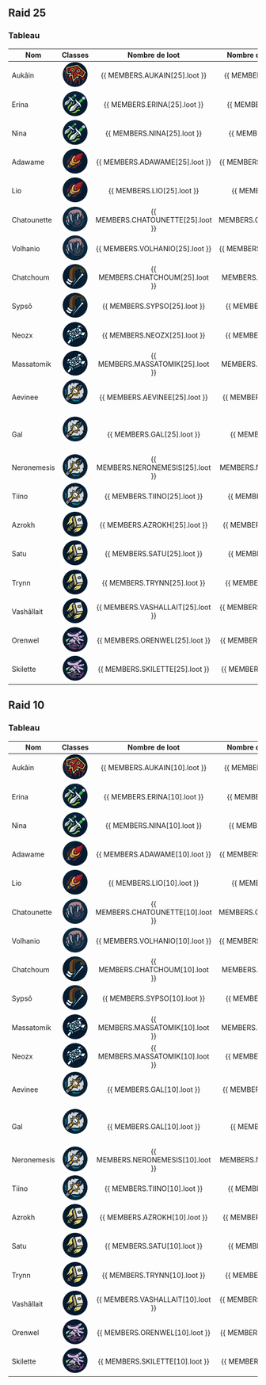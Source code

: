 <script setup>

const MEMBERS = {
    AUKAIN: {
        10:{
            raid: 2,
        loot: 2,
        },
        25:{
            raid: 4,
        loot: 4,
        },
        
    },
        ARCHMAELLE: {
        10:{
            raid: 0,
        loot: 0,
        },
        25:{
            raid: 1,
        loot: 0,
        },
        
    },

        BLADESIN: {
        10:{
            raid: 0,
        loot: 0,
        },
        25:{
            raid: 2,
        loot: 1,
        },
        
    },
    
    ERINA: {
        10:{
            raid: 1,
        loot: 2,
        },
        25:{
            raid: 4,
        loot: 3,
        },
        
    },
    NINA: {
        10:{
            raid: 0,
        loot: 0,
        },
        25:{
            raid: 4,
        loot: 2,
        },
        
    },
    ADAWAME: {
        10:{
            raid: 1,
        loot: 4,
        },
        25:{
            raid: 4,
        loot: 2,
        },
        
    },
    LIO: {
        10:{
            raid: 1,
        loot: 4,
        },
        25:{
            raid: 4,
        loot: 3,
        },
        
    },
    CHATOUNETTE: {
        10:{
            raid: 0,
        loot: 0,
        },
        25:{
            raid: 4,
        loot: 1,
        },
        
    },
    VOLHANIO: {
        10:{
            raid: 0,
        loot: 0,
        },
        25:{
        raid: 3,
        loot: 4,
        },
        
    },
    CHATCHOUM: {
        10:{
            raid: 0,
        loot: 0,
        },
        25:{
            raid: 3,
        loot: 3,
        },
        
    },
    
    SYPSO: {
        10:{
            raid: 2,
        loot: 3,
        },
        25:{
            raid: 4,
        loot: 2,
        },
        
    },

    MASSATOMIK: {
        10:{
            raid: 2,
        loot: 4,
        },
        25:{
            raid: 4,
        loot: 1,
        },
    },
    NEOZX: {
        10:{
        raid: 0,
        loot: 0,
        },
        25:{
        raid: 3,
        loot: 1,
        }, 
    },
    AEVINEE: {
        10:{
        raid: 0,
        loot: 0,
        },
        25:{
        raid: 3,
        loot: 1,
        }, 
    },
    GAL: {
        10:{
            raid: 1,
        loot: 3,
        },
        25:{
            raid: 4,
        loot: 4,
        },
        
    },
    NERONEMESIS: {
        10:{
            raid: 1,
        loot: 0,
        },
        25:{
            raid: 3,
        loot: 1,
        },
        
    },
    TIINO: {
        10:{
            raid: 0,
        loot: 0,
        },
        25:{
            raid: 2,
        loot: 3,
        },
        
    },
    AZROKH: {
        10:{
            raid: 2,
        loot: 1,
        },
        25:{
            raid: 4,
        loot: 2,
        },
    },
    SATU: {
        10:{
            raid: 2,
        loot: 2,
        },
        25:{
        raid: 4,
        loot: 2,
        },
        
    },
    TRYNN: {
        10:{
            raid: 2,
        loot: 3,
        },
        25:{
        raid: 4,
        loot: 1,
        },
        
    },
    VASHALLAIT: {
        10:{
            raid: 2,
        loot: 2,
        },
        25:{
            raid: 4,
        loot: 3,
        },
        
    },

            ORENWEL: {
        10:{
            raid: 0,
        loot: 0,
        },
        25:{
        raid: 3,
        loot: 1,
        },
        
    },
            SKILETTE: {
        10:{
            raid: 0,
        loot: 0,
        },
        25:{
        raid: 4,
        loot: 4,
        },
        
    },
    
}

const calculRatio = (nbLoot, nbRaid) => {

    const RATIO = Number(nbLoot / nbRaid).toFixed(1) 
    return isNaN(RATIO) ? 0 : RATIO
    }
</script>

## Raid 25

### Tableau

| Nom         |                                         Classes                                         |           Nombre de loot           |    Nombre de jour de présences     |                                     Ratio                                     |
| ----------- | :-------------------------------------------------------------------------------------: | :--------------------------------: | :--------------------------------: | :---------------------------------------------------------------------------: |
| Aukâin      |    <img title="chaman" alt="Alt text" src="/classes/shaman.png" width=50 height=50 >    |   {{ MEMBERS.AUKAIN[25].loot }}    |   {{ MEMBERS.AUKAIN[25].raid }}    |      {{ calculRatio(MEMBERS.AUKAIN[25].loot, MEMBERS.AUKAIN[25].raid) }}      |
| Erina       |    <img title="voleur" alt="Alt text" src="/classes/rogue.png" width=50 height=50 >     |    {{ MEMBERS.ERINA[25].loot }}    |    {{ MEMBERS.ERINA[25].raid }}    |       {{ calculRatio(MEMBERS.ERINA[25].loot, MEMBERS.ERINA[25].raid) }}       |
| Nina        |    <img title="voleur" alt="Alt text" src="/classes/rogue.png" width=50 height=50 >     |    {{ MEMBERS.NINA[25].loot }}     |    {{ MEMBERS.NINA[25].raid }}     |        {{ calculRatio(MEMBERS.NINA[25].loot, MEMBERS.NINA[25].raid) }}        |
| Adawame     |      <img title="mage" alt="Alt text" src="/classes/mage.png" width=50 height=50 >      |   {{ MEMBERS.ADAWAME[25].loot }}   |   {{ MEMBERS.ADAWAME[25].raid }}   |     {{ calculRatio(MEMBERS.ADAWAME[25].loot, MEMBERS.ADAWAME[25].raid) }}     |
| Lio         |      <img title="mage" alt="Alt text" src="/classes/mage.png" width=50 height=50 >      |     {{ MEMBERS.LIO[25].loot }}     |     {{ MEMBERS.LIO[25].raid }}     |         {{ calculRatio(MEMBERS.LIO[25].loot, MEMBERS.LIO[25].raid) }}         |
| Chatounette |    <img title="druide" alt="Alt text" src="/classes/druide.png" width=50 height=50 >    | {{ MEMBERS.CHATOUNETTE[25].loot }} | {{ MEMBERS.CHATOUNETTE[25].raid }} | {{ calculRatio(MEMBERS.CHATOUNETTE[25].loot, MEMBERS.CHATOUNETTE[25].raid) }} |
| Volhanio    |    <img title="druide" alt="Alt text" src="/classes/druide.png" width=50 height=50 >    |  {{ MEMBERS.VOLHANIO[25].loot }}   |  {{ MEMBERS.VOLHANIO[25].raid }}   |    {{ calculRatio(MEMBERS.VOLHANIO[25].loot, MEMBERS.VOLHANIO[25].raid) }}    |
| Chatchoum   |    <img title="hunter" alt="Alt text" src="/classes/hunter.png" width=50 height=50 >    |  {{ MEMBERS.CHATCHOUM[25].loot }}  |  {{ MEMBERS.CHATCHOUM[25].raid }}  |   {{ calculRatio(MEMBERS.CHATCHOUM[25].loot, MEMBERS.CHATCHOUM[25].raid) }}   |
| Sypsô       |    <img title="hunter" alt="Alt text" src="/classes/hunter.png" width=50 height=50 >    |    {{ MEMBERS.SYPSO[25].loot }}    |    {{ MEMBERS.SYPSO[25].raid }}    |       {{ calculRatio(MEMBERS.SYPSO[25].loot, MEMBERS.SYPSO[25].raid) }}       |
| Neozx       |    <img title="Prêtre" alt="Alt text" src="/classes/priest.png" width=50 height=50 >    |    {{ MEMBERS.NEOZX[25].loot }}    |    {{ MEMBERS.NEOZX[25].raid }}    |       {{ calculRatio(MEMBERS.NEOZX[25].loot, MEMBERS.NEOZX[25].raid) }}       |
| Massatomik  |    <img title="Prêtre" alt="Alt text" src="/classes/priest.png" width=50 height=50 >    | {{ MEMBERS.MASSATOMIK[25].loot }}  | {{ MEMBERS.MASSATOMIK[25].raid }}  |  {{ calculRatio(MEMBERS.MASSATOMIK[25].loot, MEMBERS.MASSATOMIK[25].raid) }}  |
| Aevinee     |       <img title="DK" alt="Alt text" src="/classes/dk.png" width=50 height=50 >         |   {{ MEMBERS.AEVINEE[25].loot }}   |   {{ MEMBERS.AEVINEE[25].raid }}   |     {{ calculRatio(MEMBERS.AEVINEE[25].loot, MEMBERS.AEVINEE[25].raid) }}     |
| Gal         |       <img title="DK" alt="Alt text" src="/classes/dk.png" width=50 height=50 >         |     {{ MEMBERS.GAL[25].loot }}     |     {{ MEMBERS.GAL[25].raid }}     |         {{ calculRatio(MEMBERS.GAL[25].loot, MEMBERS.GAL[25].raid) }}         |
| Neronemesis |        <img title="DK" alt="Alt text" src="/classes/dk.png" width=50 height=50 >        | {{ MEMBERS.NERONEMESIS[25].loot }} | {{ MEMBERS.NERONEMESIS[25].raid }} | {{ calculRatio(MEMBERS.NERONEMESIS[25].loot, MEMBERS.NERONEMESIS[25].raid) }} |
| Tiino       |        <img title="DK" alt="Alt text" src="/classes/dk.png" width=50 height=50 >        |    {{ MEMBERS.TIINO[25].loot }}    |    {{ MEMBERS.TIINO[25].raid }}    |       {{ calculRatio(MEMBERS.TIINO[25].loot, MEMBERS.TIINO[25].raid) }}       |
| Azrokh      |   <img title="Paladin" alt="Alt text" src="/classes/paladin.png" width=50 height=50 >   |   {{ MEMBERS.AZROKH[25].loot }}    |   {{ MEMBERS.AZROKH[25].raid }}    |      {{ calculRatio(MEMBERS.AZROKH[25].loot, MEMBERS.AZROKH[25].raid) }}      |
| Satu        |   <img title="Paladin" alt="Alt text" src="/classes/paladin.png" width=50 height=50 >   |    {{ MEMBERS.SATU[25].loot }}     |    {{ MEMBERS.SATU[25].raid }}     |        {{ calculRatio(MEMBERS.SATU[25].loot, MEMBERS.SATU[25].raid) }}        |
| Trynn       |   <img title="Paladin" alt="Alt text" src="/classes/paladin.png" width=50 height=50 >   |    {{ MEMBERS.TRYNN[25].loot }}    |    {{ MEMBERS.TRYNN[25].raid }}    |       {{ calculRatio(MEMBERS.TRYNN[25].loot, MEMBERS.TRYNN[25].raid) }}       |
| Vashâllait  |   <img title="Paladin" alt="Alt text" src="/classes/paladin.png" width=50 height=50 >   | {{ MEMBERS.VASHALLAIT[25].loot }}  | {{ MEMBERS.VASHALLAIT[25].raid }}  |  {{ calculRatio(MEMBERS.VASHALLAIT[25].loot, MEMBERS.VASHALLAIT[25].raid) }}  |
| Orenwel     | <img title="demoniste" alt="Alt text" src="/classes/demoniste.png" width=50 height=50 > |   {{ MEMBERS.ORENWEL[25].loot }}   |   {{ MEMBERS.ORENWEL[25].raid }}   |     {{ calculRatio(MEMBERS.ORENWEL[25].loot, MEMBERS.ORENWEL[25].raid) }}     |
| Skilette    | <img title="demoniste" alt="Alt text" src="/classes/demoniste.png" width=50 height=50 > |  {{ MEMBERS.SKILETTE[25].loot }}   |  {{ MEMBERS.SKILETTE[25].raid }}   |    {{ calculRatio(MEMBERS.SKILETTE[25].loot, MEMBERS.SKILETTE[25].raid) }}    |

## Raid 10

### Tableau

| Nom         |                                         Classes                                         |           Nombre de loot           |    Nombre de jour de présences     |                                     Ratio                                     |
| ----------- | :-------------------------------------------------------------------------------------: | :--------------------------------: | :--------------------------------: | :---------------------------------------------------------------------------: |
| Aukâin      |    <img title="chaman" alt="Alt text" src="/classes/shaman.png" width=50 height=50 >    |   {{ MEMBERS.AUKAIN[10].loot }}    |   {{ MEMBERS.AUKAIN[10].raid }}    |      {{ calculRatio(MEMBERS.AUKAIN[10].loot, MEMBERS.AUKAIN[10].raid) }}      |
| Erina       |    <img title="voleur" alt="Alt text" src="/classes/rogue.png" width=50 height=50 >     |    {{ MEMBERS.ERINA[10].loot }}    |    {{ MEMBERS.ERINA[10].raid }}    |       {{ calculRatio(MEMBERS.ERINA[10].loot, MEMBERS.ERINA[10].raid) }}       |
| Nina        |    <img title="voleur" alt="Alt text" src="/classes/rogue.png" width=50 height=50 >     |    {{ MEMBERS.NINA[10].loot }}     |    {{ MEMBERS.NINA[10].raid }}     |        {{ calculRatio(MEMBERS.NINA[10].loot, MEMBERS.NINA[10].raid) }}        |
| Adawame     |      <img title="mage" alt="Alt text" src="/classes/mage.png" width=50 height=50 >      |   {{ MEMBERS.ADAWAME[10].loot }}   |   {{ MEMBERS.ADAWAME[10].raid }}   |     {{ calculRatio(MEMBERS.ADAWAME[10].loot, MEMBERS.ADAWAME[10].raid) }}     |
| Lio         |      <img title="mage" alt="Alt text" src="/classes/mage.png" width=50 height=50 >      |     {{ MEMBERS.LIO[10].loot }}     |     {{ MEMBERS.LIO[10].raid }}     |         {{ calculRatio(MEMBERS.LIO[10].loot, MEMBERS.LIO[10].raid) }}         |
| Chatounette |    <img title="druide" alt="Alt text" src="/classes/druide.png" width=50 height=50 >    | {{ MEMBERS.CHATOUNETTE[10].loot }} | {{ MEMBERS.CHATOUNETTE[10].raid }} | {{ calculRatio(MEMBERS.CHATOUNETTE[10].loot, MEMBERS.CHATOUNETTE[10].raid) }} |
| Volhanio    |    <img title="druide" alt="Alt text" src="/classes/druide.png" width=50 height=50 >    |  {{ MEMBERS.VOLHANIO[10].loot }}   |  {{ MEMBERS.VOLHANIO[10].raid }}   |    {{ calculRatio(MEMBERS.VOLHANIO[10].loot, MEMBERS.VOLHANIO[10].raid) }}    |
| Chatchoum   |    <img title="hunter" alt="Alt text" src="/classes/hunter.png" width=50 height=50 >    |  {{ MEMBERS.CHATCHOUM[10].loot }}  |  {{ MEMBERS.CHATCHOUM[10].raid }}  |   {{ calculRatio(MEMBERS.CHATCHOUM[10].loot, MEMBERS.CHATCHOUM[10].raid) }}   |
| Sypsô       |    <img title="hunter" alt="Alt text" src="/classes/hunter.png" width=50 height=50 >    |    {{ MEMBERS.SYPSO[10].loot }}    |    {{ MEMBERS.SYPSO[10].raid }}    |       {{ calculRatio(MEMBERS.SYPSO[10].loot, MEMBERS.SYPSO[10].raid) }}       |
| Massatomik  |    <img title="Prêtre" alt="Alt text" src="/classes/priest.png" width=50 height=50 >    | {{ MEMBERS.MASSATOMIK[10].loot }}  | {{ MEMBERS.MASSATOMIK[10].raid }}  |  {{ calculRatio(MEMBERS.MASSATOMIK[10].loot, MEMBERS.MASSATOMIK[10].raid) }}  |
| Neozx       |    <img title="Prêtre" alt="Alt text" src="/classes/priest.png" width=50 height=50 >    | {{ MEMBERS.MASSATOMIK[10].loot }}  |    {{ MEMBERS.NEOZX[10].raid }}    |       {{ calculRatio(MEMBERS.NEOZX[10].loot, MEMBERS.NEOZX[10].raid) }}       |
| Aevinee     |       <img title="DK" alt="Alt text" src="/classes/dk.png" width=50 height=50 >         |     {{ MEMBERS.GAL[10].loot }}     |   {{ MEMBERS.AEVINEE[10].raid }}   |     {{ calculRatio(MEMBERS.AEVINEE[10].loot, MEMBERS.AEVINEE[10].raid) }}     |
| Gal         |       <img title="DK" alt="Alt text" src="/classes/dk.png" width=50 height=50 >         |     {{ MEMBERS.GAL[10].loot }}     |     {{ MEMBERS.GAL[10].raid }}     |         {{ calculRatio(MEMBERS.GAL[10].loot, MEMBERS.GAL[10].raid) }}         |
| Neronemesis |        <img title="DK" alt="Alt text" src="/classes/dk.png" width=50 height=50 >        | {{ MEMBERS.NERONEMESIS[10].loot }} | {{ MEMBERS.NERONEMESIS[10].raid }} | {{ calculRatio(MEMBERS.NERONEMESIS[10].loot, MEMBERS.NERONEMESIS[10].raid) }} |
| Tiino       |        <img title="DK" alt="Alt text" src="/classes/dk.png" width=50 height=50 >        |    {{ MEMBERS.TIINO[10].loot }}    |    {{ MEMBERS.TIINO[10].raid }}    |       {{ calculRatio(MEMBERS.TIINO[10].loot, MEMBERS.TIINO[10].raid) }}       |
| Azrokh      |   <img title="Paladin" alt="Alt text" src="/classes/paladin.png" width=50 height=50 >   |   {{ MEMBERS.AZROKH[10].loot }}    |   {{ MEMBERS.AZROKH[10].raid }}    |      {{ calculRatio(MEMBERS.AZROKH[10].loot, MEMBERS.AZROKH[10].raid) }}      |
| Satu        |   <img title="Paladin" alt="Alt text" src="/classes/paladin.png" width=50 height=50 >   |    {{ MEMBERS.SATU[10].loot }}     |    {{ MEMBERS.SATU[10].raid }}     |        {{ calculRatio(MEMBERS.SATU[10].loot, MEMBERS.SATU[10].raid) }}        |
| Trynn       |   <img title="Paladin" alt="Alt text" src="/classes/paladin.png" width=50 height=50 >   |    {{ MEMBERS.TRYNN[10].loot }}    |    {{ MEMBERS.TRYNN[10].raid }}    |       {{ calculRatio(MEMBERS.TRYNN[10].loot, MEMBERS.TRYNN[10].raid) }}       |
| Vashâllait  |   <img title="Paladin" alt="Alt text" src="/classes/paladin.png" width=50 height=50 >   | {{ MEMBERS.VASHALLAIT[10].loot }}  | {{ MEMBERS.VASHALLAIT[10].raid }}  |  {{ calculRatio(MEMBERS.VASHALLAIT[10].loot, MEMBERS.VASHALLAIT[10].raid) }}  |
| Orenwel     | <img title="demoniste" alt="Alt text" src="/classes/demoniste.png" width=50 height=50 > |   {{ MEMBERS.ORENWEL[10].loot }}   |   {{ MEMBERS.ORENWEL[10].raid }}   |     {{ calculRatio(MEMBERS.ORENWEL[10].loot, MEMBERS.ORENWEL[10].raid) }}     |
| Skilette    | <img title="demoniste" alt="Alt text" src="/classes/demoniste.png" width=50 height=50 > |  {{ MEMBERS.SKILETTE[10].loot }}   |  {{ MEMBERS.SKILETTE[10].raid }}   |    {{ calculRatio(MEMBERS.SKILETTE[10].loot, MEMBERS.SKILETTE[10].raid) }}    |
